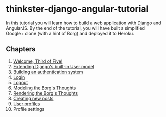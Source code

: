 # thinkster-django-angular-tutorial

In this tutorial you will learn how to build a web application with Django and AngularJS. By the end of the tutorial, you will have built a simplified Google+ clone (with a hint of Borg) and deployed it to Heroku. 

## Chapters

 1.  [Welcome, Third of Five!](chapter00.md)
 2.  [Extending Django's built-in User model](chapter01.md)
 3.  [Building an authentication system](chapter02.md)
 4.  [Login](chapter03.md)
 5.  [Logout](chapter04.md)
 6.  [Modeling the Borg's Thoughts](chapter05.md)
 7.  [Rendering the Borg's Thoughts](chapter06.md)
 8.  [Creating new posts](chapter07.md)
 9.  [User profiles](chapter08.md)
 10. Profile settings
